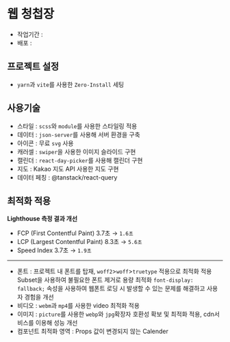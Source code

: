# 웹 청첩장

- 작업기간 :
- 배포 :

## 프로젝트 설정

- `yarn`과 `vite`를 사용한 `Zero-Install` 세팅

## 사용기술

- 스타일 : `scss`와 `module`를 사용한 스타일링 적용
- 데이터 : `json-server`를 사용해 서버 환경을 구축
- 아이콘 : 무료 `svg` 사용
- 캐러셀 : `swiper`을 사용한 이미지 슬라이드 구현
- 캘린더 : `react-day-picker`를 사용해 캘린더 구현
- 지도 : Kakao 지도 API 사용한 지도 구현
- 데이터 페칭 : @tanstack/react-query

## 최적화 적용

<b>Lighthouse 측정 결과 개선</b>

- FCP (First Contentful Paint) 3.7초 → `1.6초`
- LCP (Largest Contentful Paint) 8.3초 → `5.6초`
- Speed Index 3.7초 → `1.9초`

---

- 폰트 : 프로젝트 내 폰트를 탑재, `woff2`>`woff`>`truetype` 적용으로 최적화 적용
  Subset을 사용하여 불필요한 폰트 제거로 용량 최적화
  `font-display: fallback;` 속성을 사용하여 웹폰트 로딩 시 발생할 수 있는 문제를 해결하고 사용자 경험을 개선
- 비디오 : `webm`과 `mp4`를 사용한 video 최적화 적용
- 이미지 : `picture`를 사용한 `webp`와 `jpg`확장자 호환성 확보 및 최적화 적용, cdn서비스를 이용해 성능 개선
- 컴포넌트 최적화 영역 : Props 값이 변경되지 않는 Calender
